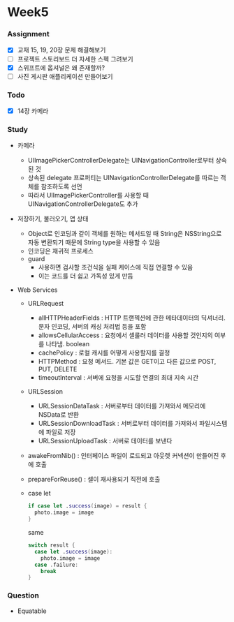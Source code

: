 # Week5

### Assignment
- [x] 교재 15, 19, 20장 문제 해결해보기
- [ ] 프로젝트 스토리보드 더 자세한 스펙 그려보기
- [x] 스위프트에 옵셔널은 왜 존재할까?
- [ ] 사진 게시판 애플리케이션 만들어보기

### Todo
- [x] 14장 카메라

### Study
- 카메라
  - UIImagePickerControllerDelegate는 UINavigationController로부터 상속된 것
  - 상속된 delegate 프로퍼티는 UINavigationControllerDelegate를 따르는 객체를 참조하도록 선언
  - 따라서 UIImagePickerController를 사용할 때 UINavigationControllerDelegate도 추가

- 저장하기, 불러오기, 앱 상태
  - Object로 인코딩과 같이 객체를 원하는 메서드일 때 String은 NSString으로 자동 변환되기 때문에 String type을 사용할 수 있음
  - 인코딩은 재귀적 프로세스
  - guard
    - 사용하면 검사할 조건식을 실패 케이스에 직접 연결할 수 있음
    - 이는 코드를 더 쉽고 가독성 있게 만듬

- Web Services
  - URLRequest
    - allHTTPHeaderFields : HTTP 트랜젝션에 관한 메타데이터의 딕셔너리. 문자 인코딩, 서버의 캐싱 처리법 등을 포함
    - allowsCellularAccess : 요청에서 셀룰러 데이터를 사용할 것인지의 여부를 나타냄. boolean
    - cachePolicy : 로컬 캐시를 어떻게 사용할지를 결정
    - HTTPMethod : 요청 메서드. 기본 값은 GET이고 다른 값으로 POST, PUT, DELETE
    - timeoutInterval : 서버에 요청을 시도할 연결의 최대 지속 시간
  - URLSession
    - URLSessionDataTask : 서버로부터 데이터를 가져와서 메모리에 NSData로 반환
    - URLSessionDownloadTask : 서버로부터 데이터를 가져와서 파일시스템에 파일로 저장
    - URLSessionUploadTask : 서버로 데이터를 보낸다
  - awakeFromNib() : 인터페이스 파일이 로드되고 아웃렛 커넥션이 만들어진 후에 호출
  - prepareForReuse() : 셀이 재사용되기 직전에 호출
  - case let
    ```swift
    if case let .success(image) = result {
      photo.image = image
    }
    ```

    same

    ```swift
    switch result {
      case let .success(image):
        photo.image = image
      case .failure:
        break
    }
    ```

### Question
- Equatable
